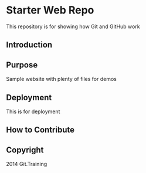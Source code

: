 # Starter Web Repo

This repository is for showing how Git and GitHub work

## Introduction

## Purpose

Sample website with plenty of files for demos

## Deployment

This is for deployment

## How to Contribute

## Copyright

2014 Git.Training
